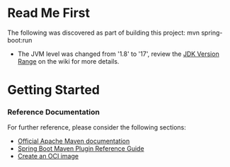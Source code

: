 # Read Me First

The following was discovered as part of building this project:
mvn spring-boot:run

- The JVM level was changed from '1.8' to '17', review the [JDK Version Range](https://github.com/spring-projects/spring-framework/wiki/Spring-Framework-Versions#jdk-version-range) on the wiki for more details.

# Getting Started

### Reference Documentation

For further reference, please consider the following sections:

- [Official Apache Maven documentation](https://maven.apache.org/guides/index.html)
- [Spring Boot Maven Plugin Reference Guide](https://docs.spring.io/spring-boot/docs/3.0.2/maven-plugin/reference/html/)
- [Create an OCI image](https://docs.spring.io/spring-boot/docs/3.0.2/maven-plugin/reference/html/#build-image)
